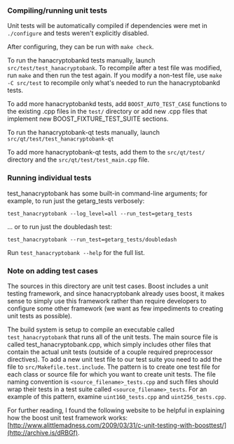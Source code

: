 ### Compiling/running unit tests

Unit tests will be automatically compiled if dependencies were met in `./configure`
and tests weren't explicitly disabled.

After configuring, they can be run with `make check`.

To run the hanacryptobankd tests manually, launch `src/test/test_hanacryptobank`. To recompile
after a test file was modified, run `make` and then run the test again. If you
modify a non-test file, use `make -C src/test` to recompile only what's needed
to run the hanacryptobankd tests.

To add more hanacryptobankd tests, add `BOOST_AUTO_TEST_CASE` functions to the existing
.cpp files in the `test/` directory or add new .cpp files that
implement new BOOST_FIXTURE_TEST_SUITE sections.

To run the hanacryptobank-qt tests manually, launch `src/qt/test/test_hanacryptobank-qt`

To add more hanacryptobank-qt tests, add them to the `src/qt/test/` directory and
the `src/qt/test/test_main.cpp` file.

### Running individual tests

test_hanacryptobank has some built-in command-line arguments; for
example, to run just the getarg_tests verbosely:

    test_hanacryptobank --log_level=all --run_test=getarg_tests

... or to run just the doubledash test:

    test_hanacryptobank --run_test=getarg_tests/doubledash

Run `test_hanacryptobank --help` for the full list.

### Note on adding test cases

The sources in this directory are unit test cases.  Boost includes a
unit testing framework, and since hanacryptobank already uses boost, it makes
sense to simply use this framework rather than require developers to
configure some other framework (we want as few impediments to creating
unit tests as possible).

The build system is setup to compile an executable called `test_hanacryptobank`
that runs all of the unit tests.  The main source file is called
test_hanacryptobank.cpp, which simply includes other files that contain the
actual unit tests (outside of a couple required preprocessor
directives). To add a new unit test file to our test suite you need
to add the file to `src/Makefile.test.include`. The pattern is to
create one test file for each class or source file for which you want
to create unit tests.  The file naming convention is
`<source_filename>_tests.cpp` and such files should wrap their tests
in a test suite called `<source_filename>_tests`.  For an example of
this pattern, examine `uint160_tests.cpp` and `uint256_tests.cpp`.

For further reading, I found the following website to be helpful in
explaining how the boost unit test framework works:
[http://www.alittlemadness.com/2009/03/31/c-unit-testing-with-boosttest/](http://archive.is/dRBGf).
